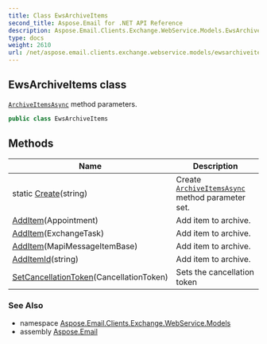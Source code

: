 ```yaml
---
title: Class EwsArchiveItems
second_title: Aspose.Email for .NET API Reference
description: Aspose.Email.Clients.Exchange.WebService.Models.EwsArchiveItems class. ArchiveItemsAsync method parameters
type: docs
weight: 2610
url: /net/aspose.email.clients.exchange.webservice.models/ewsarchiveitems/
---
```

## EwsArchiveItems class

[`ArchiveItemsAsync`](../../aspose.email.clients.exchange.webservice/iasyncewsclient/archiveitemsasync/) method parameters.

```csharp
public class EwsArchiveItems
```

## Methods

| Name | Description |
| --- | --- |
| static [Create](../../aspose.email.clients.exchange.webservice.models/ewsarchiveitems/create/)(string) | Create [`ArchiveItemsAsync`](../../aspose.email.clients.exchange.webservice/iasyncewsclient/archiveitemsasync/) method parameter set. |
| [AddItem](../../aspose.email.clients.exchange.webservice.models/ewsarchiveitems/additem/#additem)(Appointment) | Add item to archive. |
| [AddItem](../../aspose.email.clients.exchange.webservice.models/ewsarchiveitems/additem/#additem_1)(ExchangeTask) | Add item to archive. |
| [AddItem](../../aspose.email.clients.exchange.webservice.models/ewsarchiveitems/additem/#additem_2)(MapiMessageItemBase) | Add item to archive. |
| [AddItemId](../../aspose.email.clients.exchange.webservice.models/ewsarchiveitems/additemid/)(string) | Add item to archive. |
| [SetCancellationToken](../../aspose.email.clients.exchange.webservice.models/ewsarchiveitems/setcancellationtoken/)(CancellationToken) | Sets the cancellation token |

### See Also

* namespace [Aspose.Email.Clients.Exchange.WebService.Models](../../aspose.email.clients.exchange.webservice.models/)
* assembly [Aspose.Email](../../)


